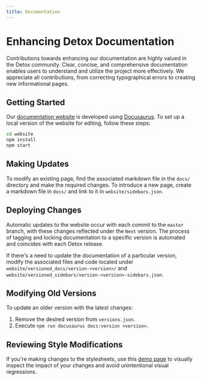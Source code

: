 ```yaml
---
title: Documentation
---
```


# Enhancing Detox Documentation

Contributions towards enhancing our documentation are highly valued in the Detox community. Clear, concise, and comprehensive documentation enables users to understand and utilize the project more effectively. We appreciate all contributions, from correcting typographical errors to creating new informational pages.

## Getting Started

Our [documentation website](https://wix.github.io/Detox) is developed using [Docusaurus](https://docusaurus.io/). To set up a local version of the website for editing, follow these steps:

```bash npm2yarn
cd website
npm install
npm start
```

## Making Updates

To modify an existing page, find the associated markdown file in the `docs/` directory and make the required changes. To introduce a new page, create a markdown file in `docs/` and link to it in `website/sidebars.json`.

## Deploying Changes

Automatic updates to the website occur with each commit to the `master` branch, with these changes reflected under the `Next` version. The process of tagging and locking documentation to a specific version is automated and coincides with each Detox release.

If there's a need to update the documentation of a particular version, modify the associated files and code located under `website/versioned_docs/version-<version>/` and `website/versioned_sidebars/version-<version>-sidebars.json`.

## Modifying Old Versions

To update an older version with the latest changes:

1. Remove the desired version from `versions.json`.
1. Execute `npm run docusaurus docs:version <version>`.

## Reviewing Style Modifications

If you're making changes to the stylesheets, use this [demo page](../demo.mdx) to visually inspect the impact of your changes and avoid unintentional visual regressions.
